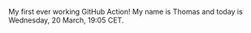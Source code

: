 My first ever working GitHub Action!
My name is Thomas and today is Wednesday, 20 March, 19:05 CET. 
